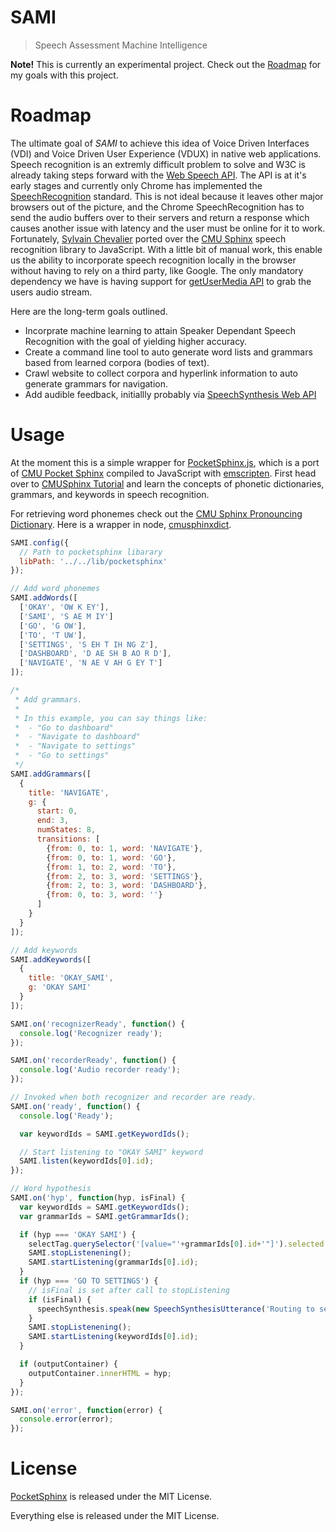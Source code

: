 # SAMI

> Speech Assessment Machine Intelligence

**Note!** This is currently an experimental project. Check out the [Roadmap](#Roadmap) for my goals with this project.

# Roadmap

The ultimate goal of *SAMI* to achieve this idea of Voice Driven Interfaces (VDI) and Voice Driven User Experience (VDUX) in native web applications. Speech recognition is an extremly difficult problem to solve and W3C is already taking steps forward with the [Web Speech API](https://dvcs.w3.org/hg/speech-api/raw-file/tip/speechapi.html). The API is at it's early stages and currently only Chrome has implemented the [SpeechRecognition](https://developer.mozilla.org/en-US/docs/Web/API/Web_Speech_API) standard. This is not ideal because it leaves other major browsers out of the picture, and the Chrome SpeechRecognition has to send the audio buffers over to their servers and return a response which causes another issue with latency and the user must be online for it to work. Fortunately, [Sylvain Chevalier](https://github.com/syl22-00) ported over the [CMU Sphinx](http://cmusphinx.sourceforge.net/) speech recognition library to JavaScript. With a little bit of manual work, this enable us the ability to incorporate speech recognition locally in the browser without having to rely on a third party, like Google. The only mandatory dependency we have is having support for [getUserMedia API](https://developer.mozilla.org/en-US/docs/Web/API/Navigator/getUserMedia) to grab the users audio stream.

Here are the long-term goals outlined.

- Incorprate machine learning to attain Speaker Dependant Speech Recognition with the goal of yielding higher accuracy.
- Create a command line tool to auto generate word lists and grammars based from learned corpora (bodies of text).
- Crawl website to collect corpora and hyperlink information to auto generate grammars for navigation.
- Add audible feedback, initiallly probably via [SpeechSynthesis Web API](https://developer.mozilla.org/en-US/docs/Web/API/Web_Speech_API)

# Usage

At the moment this is a simple wrapper for [PocketSphinx.js](https://github.com/syl22-00/pocketsphinx.js), which is a port of [CMU Pocket Sphinx](http://cmusphinx.sourceforge.net/) compiled to JavaScript with [emscripten](https://github.com/kripken/emscripten). First head over to [CMUSphinx Tutorial](http://cmusphinx.sourceforge.net/wiki/tutorial) and learn the concepts of phonetic dictionaries, grammars, and keywords in speech recognition.

For retrieving word phonemes check out the [CMU Sphinx Pronouncing Dictionary](http://www.speech.cs.cmu.edu/cgi-bin/cmudict). Here is a wrapper in node, [cmusphinxdict](https://github.com/miguelmota/node-cmusphinxdict).

```javascript
SAMI.config({
  // Path to pocketsphinx libarary
  libPath: '../../lib/pocketsphinx'
});

// Add word phonemes
SAMI.addWords([
  ['OKAY', 'OW K EY'],
  ['SAMI', 'S AE M IY']
  ['GO', 'G OW'],
  ['TO', 'T UW'],
  ['SETTINGS', 'S EH T IH NG Z'],
  ['DASHBOARD', 'D AE SH B AO R D'],
  ['NAVIGATE', 'N AE V AH G EY T']
]);

/*
 * Add grammars.
 *
 * In this example, you can say things like:
 *  - "Go to dashboard"
 *  - "Navigate to dashboard"
 *  - "Navigate to settings"
 *  - "Go to settings"
 */
SAMI.addGrammars([
  {
    title: 'NAVIGATE',
    g: {
      start: 0,
      end: 3,
      numStates: 8,
      transitions: [
        {from: 0, to: 1, word: 'NAVIGATE'},
        {from: 0, to: 1, word: 'GO'},
        {from: 1, to: 2, word: 'TO'},
        {from: 2, to: 3, word: 'SETTINGS'},
        {from: 2, to: 3, word: 'DASHBOARD'},
        {from: 0, to: 3, word: ''}
      ]
    }
  }
]);

// Add keywords
SAMI.addKeywords([
  {
    title: 'OKAY_SAMI',
    g: 'OKAY SAMI'
  }
]);

SAMI.on('recognizerReady', function() {
  console.log('Recognizer ready');
});

SAMI.on('recorderReady', function() {
  console.log('Audio recorder ready');
});

// Invoked when both recognizer and recorder are ready.
SAMI.on('ready', function() {
  console.log('Ready');

  var keywordIds = SAMI.getKeywordIds();

  // Start listening to "OKAY SAMI" keyword
  SAMI.listen(keywordIds[0].id);
});

// Word hypothesis
SAMI.on('hyp', function(hyp, isFinal) {
  var keywordIds = SAMI.getKeywordIds();
  var grammarIds = SAMI.getGrammarIds();

  if (hyp === 'OKAY SAMI') {
    selectTag.querySelector('[value="'+grammarIds[0].id+'"]').selected = true;
    SAMI.stopListenening();
    SAMI.startListening(grammarIds[0].id);
  }
  if (hyp === 'GO TO SETTINGS') {
    // isFinal is set after call to stopListening
    if (isFinal) {
      speechSynthesis.speak(new SpeechSynthesisUtterance('Routing to settings.'));
    }
    SAMI.stopListenening();
    SAMI.startListening(keywordIds[0].id);
  }

  if (outputContainer) {
    outputContainer.innerHTML = hyp;
  }
});

SAMI.on('error', function(error) {
  console.error(error);
});
```

# License

[PocketSphinx](https://github.com/syl22-00/pocketsphinx.js) is released under the MIT License.

Everything else is released under the MIT License.
